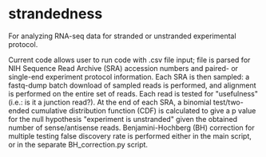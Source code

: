 # strandedness
For analyzing RNA-seq data for stranded or unstranded experimental protocol.

Current code allows user to run code with .csv file input; file is parsed for NIH Sequence Read Archive (SRA) accession numbers and paired- or single-end experiment protocol information.  Each SRA is then sampled: a fastq-dump batch download of sampled reads is performed, and alignment is performed on the entire set of reads.  Each read is tested for "usefulness" (i.e.: is it a junction read?).  At the end of each SRA, a binomial test/two-ended cumulative distribution function (CDF) is calculated to give a p value for the null hypothesis "experiment is unstranded" given the obtained number of sense/antisense reads.  Benjamini-Hochberg (BH) correction for multiple testing false discovery rate is performed either in the main script, or in the separate BH_correction.py script.
